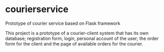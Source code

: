 # courierservice
Prototype of courier service based on Flask framework

This project is a prototype of a courier-client system that has its own database; 
registration form, login, personal account of the user;
the order form for the client and the page of available orders for the courier.
